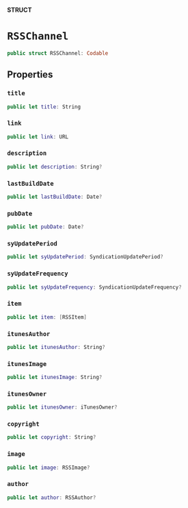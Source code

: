 **STRUCT**

# `RSSChannel`

```swift
public struct RSSChannel: Codable
```

## Properties
### `title`

```swift
public let title: String
```

### `link`

```swift
public let link: URL
```

### `description`

```swift
public let description: String?
```

### `lastBuildDate`

```swift
public let lastBuildDate: Date?
```

### `pubDate`

```swift
public let pubDate: Date?
```

### `syUpdatePeriod`

```swift
public let syUpdatePeriod: SyndicationUpdatePeriod?
```

### `syUpdateFrequency`

```swift
public let syUpdateFrequency: SyndicationUpdateFrequency?
```

### `item`

```swift
public let item: [RSSItem]
```

### `itunesAuthor`

```swift
public let itunesAuthor: String?
```

### `itunesImage`

```swift
public let itunesImage: String?
```

### `itunesOwner`

```swift
public let itunesOwner: iTunesOwner?
```

### `copyright`

```swift
public let copyright: String?
```

### `image`

```swift
public let image: RSSImage?
```

### `author`

```swift
public let author: RSSAuthor?
```

